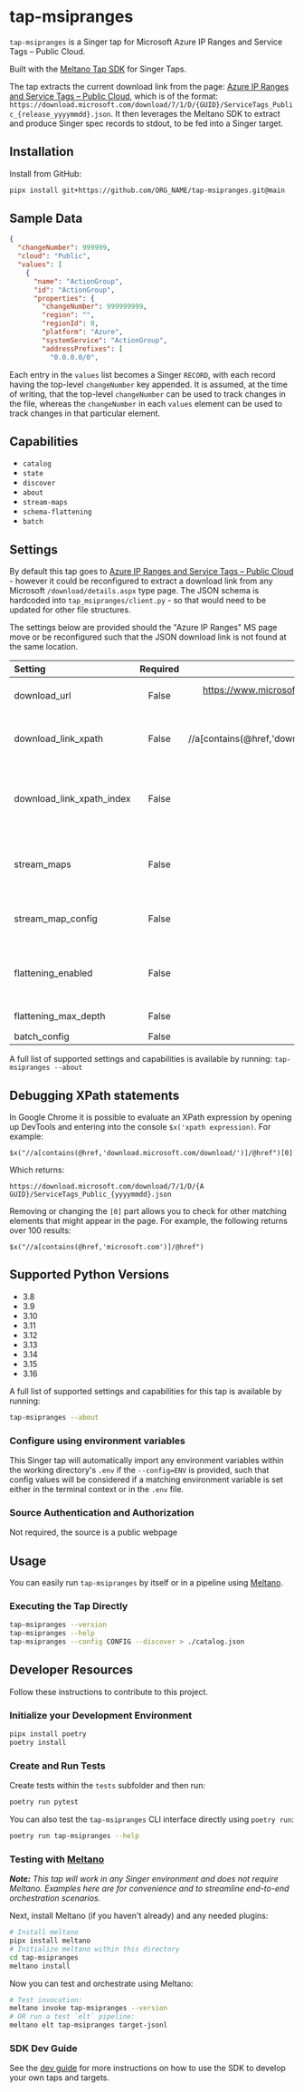 # tap-msipranges

`tap-msipranges` is a Singer tap for Microsoft Azure IP Ranges and Service Tags – Public Cloud.

Built with the [Meltano Tap SDK](https://sdk.meltano.com) for Singer Taps.

The tap extracts the current download link from the page: [Azure IP Ranges and Service Tags – Public Cloud](https://www.microsoft.com/en-us/download/confirmation.aspx?id=56519), which is of the format:
`https://download.microsoft.com/download/7/1/D/{GUID}/ServiceTags_Public_{release_yyyymmdd}.json`. It then leverages the Meltano SDK to extract and produce Singer spec records to stdout, to be fed into a Singer target.

## Installation

Install from GitHub:

```bash
pipx install git+https://github.com/ORG_NAME/tap-msipranges.git@main
```

## Sample Data

```json
{
  "changeNumber": 999999,
  "cloud": "Public",
  "values": [
    {
      "name": "ActionGroup",
      "id": "ActionGroup",
      "properties": {
        "changeNumber": 999999999,
        "region": "",
        "regionId": 0,
        "platform": "Azure",
        "systemService": "ActionGroup",
        "addressPrefixes": [
          "0.0.0.0/0",
```

Each entry in the `values` list becomes a Singer `RECORD`, with each record having the top-level `changeNumber` key appended. It is assumed, at the time of writing, that the top-level `changeNumber` can be used to track changes in the file, whereas the `changeNumber` in each `values` element can be used to track changes in that particular element.

## Capabilities

* `catalog`
* `state`
* `discover`
* `about`
* `stream-maps`
* `schema-flattening`
* `batch`

## Settings

By default this tap goes to [Azure IP Ranges and Service Tags – Public Cloud](https://www.microsoft.com/en-us/download/confirmation.aspx?id=56519) - however it could be reconfigured to extract a download link from any Microsoft `/download/details.aspx` type page. The JSON schema is hardcoded into `tap_msipranges/client.py` - so that would need to be updated for other file structures.

The settings below are provided should the "Azure IP Ranges" MS page move or be reconfigured such that the JSON download link is not found at the same location.

| Setting                  | Required | Default | Description |
|:-------------------------|:--------:|:-------:|:------------|
| download_url             | False    | https://www.microsoft.com/en-us/download/details.aspx?id=56519 | The download url for the Microsoft Azure API Ranges |
| download_link_xpath      | False    | //a[contains(@href,'download.microsoft.com/download/')]/@href | The XPath expression that extracts a list of download links  |
| download_link_xpath_index| False    |       0 | The index of the element containing the download link - paired with the download_link_xpath expression |
| stream_maps              | False    | None    | Config object for stream maps capability. For more information check out [Stream Maps](https://sdk.meltano.com/en/latest/stream_maps.html). |
| stream_map_config        | False    | None    | User-defined config values to be used within map expressions. |
| flattening_enabled       | False    | None    | 'True' to enable schema flattening and automatically expand nested properties. |
| flattening_max_depth     | False    | None    | The max depth to flatten schemas. |
| batch_config             | False    | None    |             |

A full list of supported settings and capabilities is available by running: `tap-msipranges --about`

## Debugging XPath statements

In Google Chrome it is possible to evaluate an XPath expression by opening up DevTools and entering into the console `$x('xpath expression)`. For example:

```
$x("//a[contains(@href,'download.microsoft.com/download/')]/@href")[0]
```

Which returns:

```
https://download.microsoft.com/download/7/1/D/{A GUID}/ServiceTags_Public_{yyyymmdd}.json
```

Removing or changing the `[0]` part allows you to check for other matching elements that might appear in the page. For example, the following returns over 100 results:

```
$x("//a[contains(@href,'microsoft.com')]/@href")
```

## Supported Python Versions

* 3.8
* 3.9
* 3.10
* 3.11
* 3.12
* 3.13
* 3.14
* 3.15
* 3.16

A full list of supported settings and capabilities for this
tap is available by running:

```bash
tap-msipranges --about
```

### Configure using environment variables

This Singer tap will automatically import any environment variables within the working directory's
`.env` if the `--config=ENV` is provided, such that config values will be considered if a matching
environment variable is set either in the terminal context or in the `.env` file.

### Source Authentication and Authorization

Not required, the source is a public webpage

## Usage

You can easily run `tap-msipranges` by itself or in a pipeline using [Meltano](https://meltano.com/).

### Executing the Tap Directly

```bash
tap-msipranges --version
tap-msipranges --help
tap-msipranges --config CONFIG --discover > ./catalog.json
```

## Developer Resources

Follow these instructions to contribute to this project.

### Initialize your Development Environment

```bash
pipx install poetry
poetry install
```

### Create and Run Tests

Create tests within the `tests` subfolder and
  then run:

```bash
poetry run pytest
```

You can also test the `tap-msipranges` CLI interface directly using `poetry run`:

```bash
poetry run tap-msipranges --help
```

### Testing with [Meltano](https://www.meltano.com)

_**Note:** This tap will work in any Singer environment and does not require Meltano.
Examples here are for convenience and to streamline end-to-end orchestration scenarios._

<!--
Developer TODO:
Your project comes with a custom `meltano.yml` project file already created. Open the `meltano.yml` and follow any "TODO" items listed in
the file.
-->

Next, install Meltano (if you haven't already) and any needed plugins:

```bash
# Install meltano
pipx install meltano
# Initialize meltano within this directory
cd tap-msipranges
meltano install
```

Now you can test and orchestrate using Meltano:

```bash
# Test invocation:
meltano invoke tap-msipranges --version
# OR run a test `elt` pipeline:
meltano elt tap-msipranges target-jsonl
```

### SDK Dev Guide

See the [dev guide](https://sdk.meltano.com/en/latest/dev_guide.html) for more instructions on how to use the SDK to
develop your own taps and targets.
